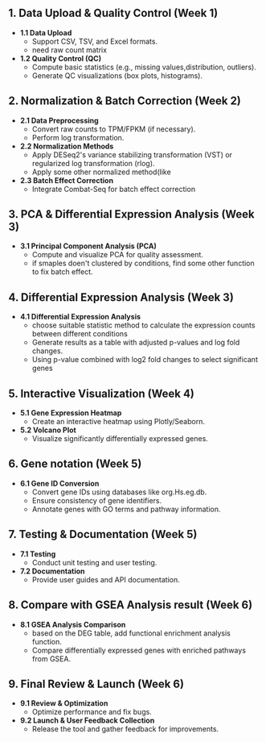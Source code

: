 ## 1. Data Upload & Quality Control (Week 1)
- **1.1 Data Upload**
  - Support CSV, TSV, and Excel formats.
  - need raw count matrix
- **1.2 Quality Control (QC)**
  - Compute basic statistics (e.g., missing values,distribution, outliers).
  - Generate QC visualizations (box plots, histograms).

## 2. Normalization & Batch Correction (Week 2)
- **2.1 Data Preprocessing**
  - Convert raw counts to TPM/FPKM (if necessary).
  - Perform log transformation.
- **2.2 Normalization Methods**
  - Apply DESeq2's variance stabilizing transformation (VST) or regularized log transformation (rlog).
  - Apply some other normalized method(like 
- **2.3 Batch Effect Correction**
  - Integrate Combat-Seq for batch effect correction

## 3. PCA & Differential Expression Analysis (Week 3)
- **3.1 Principal Component Analysis (PCA)**
  - Compute and visualize PCA for quality assessment.
  - if smaples doen't clustered by conditions, find some other function to fix batch effect.
    
## 4. Differential Expression Analysis (Week 3)
- **4.1 Differential Expression Analysis**
  - choose suitable statistic method to calculate the expression counts between different conditions
  - Generate results as a table with adjusted p-values and log fold changes.
  - Using p-value combined with log2 fold changes to select significant genes

## 5. Interactive Visualization (Week 4)
- **5.1 Gene Expression Heatmap**
  - Create an interactive heatmap using Plotly/Seaborn.
- **5.2 Volcano Plot**
  - Visualize significantly differentially expressed genes.

## 6. Gene notation (Week 5)
- **6.1 Gene ID Conversion**
  - Convert gene IDs using databases like org.Hs.eg.db.
  - Ensure consistency of gene identifiers.
  - Annotate genes with GO terms and pathway information.

## 7. Testing & Documentation (Week 5)
- **7.1 Testing**
  - Conduct unit testing and user testing.
- **7.2 Documentation**
  - Provide user guides and API documentation.
    
## 8. Compare with GSEA Analysis result (Week 6)
- **8.1 GSEA Analysis Comparison**
  -  based on the DEG table, add functional enrichment analysis function.
  - Compare differentially expressed genes with enriched pathways from GSEA.

## 9. Final Review & Launch (Week 6)
- **9.1 Review & Optimization**
  - Optimize performance and fix bugs.
- **9.2 Launch & User Feedback Collection**
  - Release the tool and gather feedback for improvements.
    


